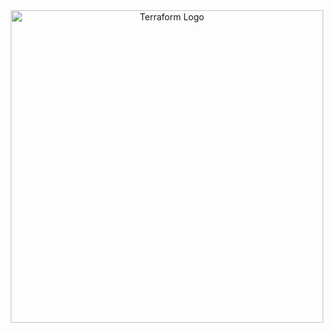 <div align="center">
    <img src="https://upload.wikimedia.org/wikipedia/commons/thumb/0/04/Terraform_Logo.svg/2560px-Terraform_Logo.svg.png" alt="Terraform Logo" width="500" />
</div>